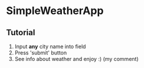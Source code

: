 # SimpleWeatherApp
## Tutorial
1. Input **any** city name into field
1. Press 'submit' button
1. See info about weather and enjoy :) (my comment)
